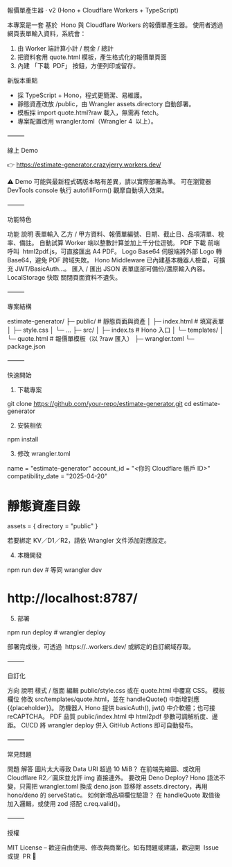 報價單產生器 · v2 (Hono + Cloudflare Workers + TypeScript)

本專案是一套 基於  Hono 與 Cloudflare Workers 的報價單產生器。
使用者透過網頁表單輸入資料，系統會：

1.  由 Worker 端計算小計 / 稅金 / 總計
2.  把資料套用 quote.html 模板，產生格式化的報價單頁面
3.  內建 「下載  PDF」 按鈕，方便列印或留存。

新版本重點

- 採 TypeScript + Hono，程式更簡潔、易維護。
- 靜態資產改放 /public，由 Wrangler assets.directory 自動部署。
- 模板採 import quote.html?raw 載入，無需再 fetch。
- 專案配置改用 wrangler.toml（Wrangler 4  以上）。

⸻

線上 Demo

👉 https://estimate-generator.crazyjerry.workers.dev/

⚠ Demo 可能與最新程式碼版本略有差異，請以實際部署為準。
可在瀏覽器 DevTools console 執行 autofillForm() 觀摩自動填入效果。

⸻

功能特色

功能 說明
表單輸入 乙方 / 甲方資料、報價單編號、日期、截止日、品項清單、稅率、備註。
自動試算 Worker 端以整數計算並加上千分位逗號。
PDF 下載 前端呼叫  html2pdf.js，可直接匯出 A4 PDF。
Logo Base64 伺服端將外部 Logo 轉 Base64，避免 PDF 跨域失敗。
Hono Middleware 已內建基本機器人檢查，可擴充 JWT/BasicAuth…。
匯入 / 匯出 JSON 表單底部可備份/還原輸入內容。
LocalStorage 快取 關閉頁面資料不遺失。

⸻

專案結構

estimate-generator/
├─ public/ # 靜態頁面與資產
│ ├─ index.html # 填寫表單
│ ├─ style.css
│ └─ ...
├─ src/
│ ├─ index.ts # Hono 入口
│ └─ templates/
│ └─ quote.html # 報價單模板（以 ?raw 匯入）
├─ wrangler.toml
└─ package.json

⸻

快速開始

1. 下載專案

git clone https://github.com/your-repo/estimate-generator.git
cd estimate-generator

2. 安裝相依

npm install

3. 修改 wrangler.toml

name = "estimate-generator"
account_id = "<你的 Cloudflare 帳戶 ID>"
compatibility_date = "2025-04-20"

# 靜態資產目錄

assets = { directory = "public" }

若要綁定 KV／D1／R2，請依 Wrangler 文件添加對應設定。

4. 本機開發

npm run dev # 等同 wrangler dev

# http://localhost:8787/

5. 部署

npm run deploy # wrangler deploy

部署完成後，可透過  https://<worker-name>.<subdomain>.workers.dev/
或綁定的自訂網域存取。

⸻

自訂化

方向 說明
樣式 / 版面 編輯 public/style.css 或在 quote.html 中覆寫 CSS。
模板欄位 修改 src/templates/quote.html，並在 handleQuote() 中新增對應 {{placeholder}}。
防機器人 Hono 提供 basicAuth(), jwt() 中介軟體；也可接 reCAPTCHA。
PDF 品質 public/index.html 中 html2pdf 參數可調解析度、邊距。
CI/CD 將 wrangler deploy 併入 GitHub Actions 即可自動發布。

⸻

常見問題

問題 解答
圖片太大導致 Data URI 超過 10 MiB？ 在前端先縮圖、或改用 Cloudflare R2／圖床並允許 img 直接連外。
要改用 Deno Deploy? Hono 語法不變，只需把 wrangler.toml 換成 deno.json 並移除 assets.directory，再用 hono/deno 的 serveStatic。
如何新增品項欄位驗證？ 在 handleQuote 取值後加入邏輯，或使用 zod 搭配 c.req.valid()。

⸻

授權

MIT License – 歡迎自由使用、修改與商業化。如有問題或建議，歡迎開  Issue 或提  PR 🙌

